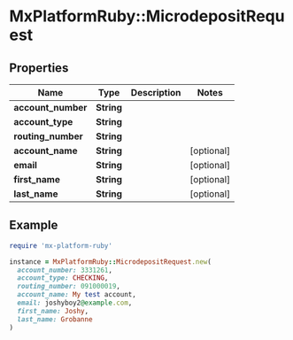 # MxPlatformRuby::MicrodepositRequest

## Properties

| Name | Type | Description | Notes |
| ---- | ---- | ----------- | ----- |
| **account_number** | **String** |  |  |
| **account_type** | **String** |  |  |
| **routing_number** | **String** |  |  |
| **account_name** | **String** |  | [optional] |
| **email** | **String** |  | [optional] |
| **first_name** | **String** |  | [optional] |
| **last_name** | **String** |  | [optional] |

## Example

```ruby
require 'mx-platform-ruby'

instance = MxPlatformRuby::MicrodepositRequest.new(
  account_number: 3331261,
  account_type: CHECKING,
  routing_number: 091000019,
  account_name: My test account,
  email: joshyboy2@example.com,
  first_name: Joshy,
  last_name: Grobanne
)
```

